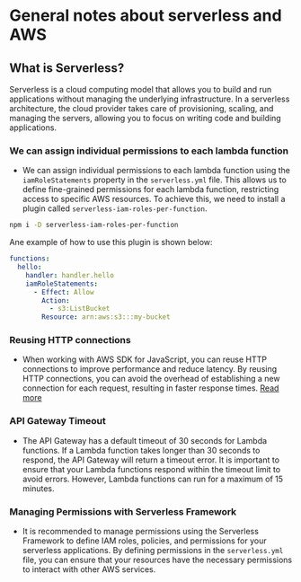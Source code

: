 # General notes about serverless and AWS

## What is Serverless?

Serverless is a cloud computing model that allows you to build and run applications without managing the underlying infrastructure. In a serverless architecture, the cloud provider takes care of provisioning, scaling, and managing the servers, allowing you to focus on writing code and building applications.

### We can assign individual permissions to each lambda function

- We can assign individual permissions to each lambda function using the `iamRoleStatements` property in the `serverless.yml` file. This allows us to define fine-grained permissions for each lambda function, restricting access to specific AWS resources. To achieve this, we need to install a plugin called `serverless-iam-roles-per-function`.

```bash
npm i -D serverless-iam-roles-per-function
```

Ane example of how to use this plugin is shown below:

```yaml
functions:
  hello:
    handler: handler.hello
    iamRoleStatements:
      - Effect: Allow
        Action:
          - s3:ListBucket
        Resource: arn:aws:s3:::my-bucket
```

### Reusing HTTP connections

- When working with AWS SDK for JavaScript, you can reuse HTTP connections to improve performance and reduce latency. By reusing HTTP connections, you can avoid the overhead of establishing a new connection for each request, resulting in faster response times. [Read more](https://docs.aws.amazon.com/sdk-for-javascript/v2/developer-guide/node-reusing-connections.html)

### API Gateway Timeout

- The API Gateway has a default timeout of 30 seconds for Lambda functions. If a Lambda function takes longer than 30 seconds to respond, the API Gateway will return a timeout error. It is important to ensure that your Lambda functions respond within the timeout limit to avoid errors. However, Lambda functions can run for a maximum of 15 minutes.

### Managing Permissions with Serverless Framework

- It is recommended to manage permissions using the Serverless Framework to define IAM roles, policies, and permissions for your serverless applications. By defining permissions in the `serverless.yml` file, you can ensure that your resources have the necessary permissions to interact with other AWS services.




